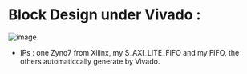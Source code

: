 # Block Design under Vivado :
![image](https://github.com/angerpro1411/TECTONIC/assets/166725219/e946cff2-2f79-4752-9805-a623ec3fc8b4)

- IPs : one Zynq7 from Xilinx, my S_AXI_LITE_FIFO and my FIFO, the others automaticcally generate by Vivado.
